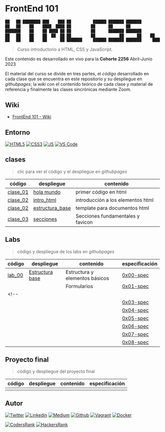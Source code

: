 # FrontEnd 101

```javascript
██   ██ ████████ ███    ███ ██          ██████ ███████ ███████         ██ ███████
██   ██    ██    ████  ████ ██         ██      ██      ██              ██ ██
███████    ██    ██ ████ ██ ██         ██      ███████ ███████         ██ ███████
██   ██    ██    ██  ██  ██ ██         ██           ██      ██    ██   ██      ██
██   ██    ██    ██      ██ ███████     ██████ ███████ ███████     █████  ███████
```

> Curso introductorio a HTML, CSS y JavaScript.

Este contenido es desarrollado en vivo para la **Cohorte 2256** Abril-Junio 2023

El material del curso se divide en tres partes, el *código* desarrollado en cada clase que se encuentra en este repositorio y su despliegue en *githubpages*; la *wiki* con el contenido teórico de cada clase y material de referencia y finalmente las clases sincrónicas mediante Zoom.

## Wiki

- [FrontEnd 101 - Wiki](https://github.com/ralexrivero/FrontEnd-101/wiki)

## Entorno

[![HTML5](https://img.shields.io/static/v1?label=&message=HTML5&color=E34F26&logo=HTML5&logoColor=E34F26&labelColor=2F333A)](https://developer.mozilla.org/en-US/docs/Web/Guide/HTML/HTML5)<!--HTML5-->
[![CSS3](https://img.shields.io/static/v1?label=&message=CSS3&color=0071B5&logo=CSS3&logoColor=1572B6&labelColor=2F333A)](https://developer.mozilla.org/en-US/docs/Web/CSS)<!-- CSS3 -->
[![JS](https://img.shields.io/static/v1?label=&message=JavaScript&color=F7DF1E&logo=JavaScript&logoColor=F7DF1E&labelColor=2F333A)](https://www.javascript.com)<!-- JS -->
[![VS Code](https://img.shields.io/static/v1?label=&message=Visual%20Studio%20Code&color=007ACC&logo=Visual%20Studio%20Code&logoColor=007ACC&labelColor=2F333A)](https://code.visualstudio.com/) <!-- vs code -->

## clases

> clic para ver el código y el despliegue en *githubpages*

| código | despliegue | contenido |
|--------|------------------------------------|---------------|
| [clase_01](./clases/clase_01/hola_mundo.html) | [hola mundo](https://ralexrivero.github.io/FrontEnd-101/clases/clase_01/hola_mundo.html) | primer código en html |
| [clase_02](./clases/clase_02/intro_html.html) | [intro_html](https://ralexrivero.github.io/FrontEnd-101/clases/clase_02/intro_html.html) | introducción a los elementos html |
| [clase_02](./clases/clase_02/estructura_base.html) | [estructura_base](https://ralexrivero.github.io/FrontEnd-101/clases/clase_02/estructura_base.html) | template para documentos html |
| [clase_03](./clases/clase_03/secciones_fundamentales/) | [secciones](https://ralexrivero.github.io/FrontEnd-101/clases/clase_03/secciones_fundamentales/index.html) | Secciones fundamentales y favicon |

## Labs

> código y despliegue de los labs en *githubpages*

| código | despliegue | contenido | especificación |
|--------|------------------------------------|---------------|---------------|
|[lab_00](./labs/lab_00/) |[Estructura base](https://ralexrivero.github.io/FrontEnd-101/labs/lab_00) | Estructura y elementos básicos | [0x00-spec](./labs/0x00-lab/0x00-espec.md) |
| | | Formularios | [0x01-spec](./labs/0x01-lab/0x01-espec.md) |
<!-- | | | | [0x02-spec](./labs/0x02-lab/0x02-espec.md) |
| | | | [0x03-spec](./labs/0x03-lab/0x03-espec.md) |
| | | | [0x04-spec](./labs/0x04-lab/0x04-espec.md) |
| | | | [0x05-spec](./labs/0x05-lab/0x05-espec.md) |
| | | | [0x06-spec](./labs/0x06-lab/0x06-espec.md) |
| | | | [0x07-spec](./labs/0x07-lab/0x07-espec.md) |
| | | | [0x08-spec](./labs/0x08-lab/0x08-espec.md) | -->

## Proyecto final

> código y despliegue del proyecto final

| código | despliegue | contenido | especificación |
|--------|------------------------------------|---------------|---------------|
| | | | |

## Autor

[![Twitter](https://img.shields.io/twitter/follow/ralex_uy?style=social)](https://twitter.com/ralex_uy) <!-- twitter -->
[![Linkedin](https://img.shields.io/badge/LinkedIn-+29K-blue?style=social&logo=linkedin)](https://www.linkedin.com/in/ronald-rivero/) <!-- linkedin -->
[![Medium](https://img.shields.io/static/v1?label=&message=Medium&color=000000&logo=Medium&logoColor=000000&labelColor=888888)](https://medium.com/@ralexrivero)<!-- medium -->
[![Github](https://img.shields.io/github/followers/ralexrivero?style=social)](https://github.com/ralexrivero/) <!-- github -->
[![Vagrant](https://img.shields.io/static/v1?label=&message=Vagrant%20Profile&color=1868F2&logo=vagrant&labelColor=2F333A)](https://app.vagrantup.com/ralexrivero) <!-- vagrant -->
[![Docker](https://img.shields.io/static/v1?label=&message=Docker%20Profile&color=2496ED&logo=Docker&labelColor=2F333A)](https://hub.docker.com/u/ralexrivero) <!-- docker -->

[![CodersRank](https://img.shields.io/static/v1?label=&message=Coders%20Rank&color=67A4AC&logo=CodersRank&logoColor=67A4AC&labelColor=2F333A)](https://profile.codersrank.io/user/ralexrivero) <!-- codersrank -->
[![HackersRank](https://img.shields.io/static/v1?label=&message=Hacker%20Rank&color=00EA64&logo=HackerRank&logoColor=00EA64&labelColor=2F333A)](https://www.hackerrank.com/ralexrivero) <!-- hackerrank -->
<!-- Behance -->
<!-- website -->
